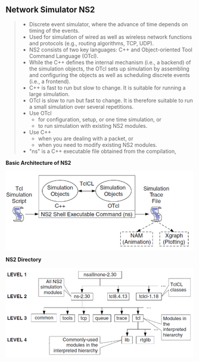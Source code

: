 ## Network Simulator NS2

> - Discrete event simulator, where the advance of time depends on timing of the events.
> - Used for simulation of wired as well as wireless network functions and protocols (e.g., routing algorithms, TCP, UDP).
> - NS2 consists of two key languages: C++ and Object-oriented Tool Command Language (OTcl).
> - While the C++ defines the internal mechanism (i.e., a backend) of the simulation objects, the OTcl sets up simulation by assembling and configuring the objects as well as scheduling discrete events (i.e., a frontend).
> - C++ is fast to run but slow to change. It is suitable for running a large simulation. 
> - OTcl is slow to run but fast to change. It is therefore suitable to run a small simulation over several repetitions.
> - Use OTcl
>   - for configuration, setup, or one time simulation, or
>   - to run simulation with existing NS2 modules.    
> - Use C++
>   - when you are dealing with a packet, or    
>   - when you need to modify existing NS2 modules.
> - "ns" is a C++ executable file obtained from the compilation,

**Basic Architecture of NS2**
<p align=center>
  <img src="Figures/NS-Architecture.png" />
</p>  

**NS2 Directory**
<p align=center>
  <img src="Figures/NS-Directory.png" />
</p>
